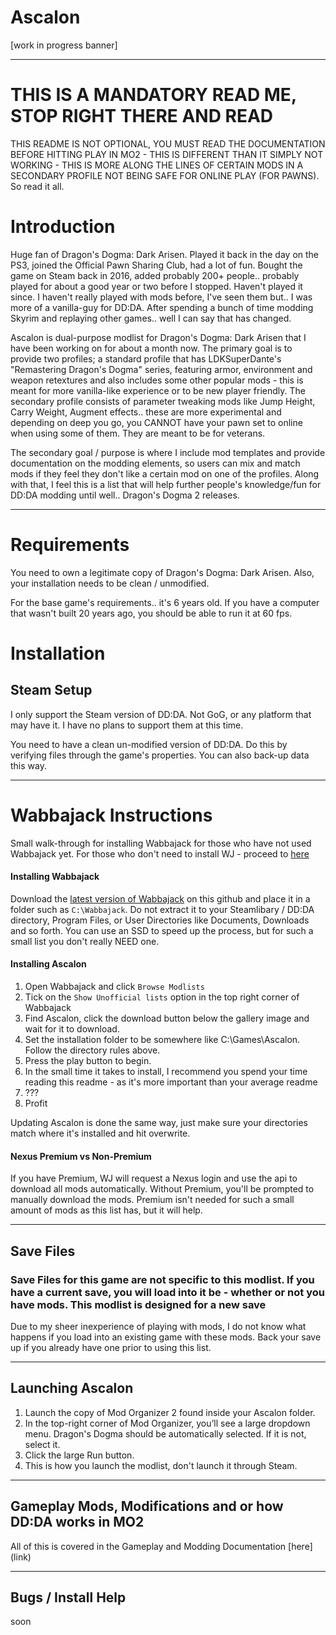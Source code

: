 # Ascalon

[work in progress banner]

---

# THIS IS A MANDATORY READ ME, STOP RIGHT THERE AND READ

THIS README IS NOT OPTIONAL, YOU MUST READ THE DOCUMENTATION BEFORE HITTING PLAY IN MO2 - THIS IS DIFFERENT THAN IT SIMPLY NOT WORKING - THIS IS MORE ALONG THE LINES OF CERTAIN MODS IN A SECONDARY PROFILE NOT BEING SAFE FOR ONLINE PLAY (FOR PAWNS). So read it all.

# Introduction

Huge fan of Dragon's Dogma: Dark Arisen. Played it back in the day on the PS3, joined the Official Pawn Sharing Club, had a lot of fun. Bought the game on Steam back in 2016, added probably 200+ people.. probably played for about a good year or two before I stopped. Haven't played it since. I haven't really played with mods before, I've seen them but.. I was more of a vanilla-guy for DD:DA. After spending a bunch of time modding Skyrim and replaying other games.. well I can say that has changed.

Ascalon is dual-purpose modlist for Dragon's Dogma: Dark Arisen that I have been working on for about a month now. The primary goal is to provide two profiles; a standard profile that has LDKSuperDante's "Remastering Dragon's Dogma" series, featuring armor, environment and weapon retextures and also includes some other popular mods - this is meant for more vanilla-like experience or to be new player friendly. The secondary profile consists of parameter tweaking mods like Jump Height, Carry Weight, Augment effects.. these are more experimental and depending on deep you go, you CANNOT have your pawn set to online when using some of them. They are meant to be for veterans.

The secondary goal / purpose is where I include mod templates and provide documentation on the modding elements, so users can mix and match mods if they feel they don't like a certain mod on one of the profiles. Along with that, I feel this is a list that will help further people's knowledge/fun for DD:DA modding until well.. Dragon's Dogma 2 releases.

---

# Requirements

You need to own a legitimate copy of Dragon's Dogma: Dark Arisen. Also, your installation needs to be clean / unmodified. 

For the base game's requirements.. it's 6 years old. If you have a computer that wasn't built 20 years ago, you should be able to run it at 60 fps.

# Installation

## Steam Setup

I only support the Steam version of DD:DA. Not GoG, or any platform that may have it. I have no plans to support them at this time.

You need to have a clean un-modified version of DD:DA. Do this by verifying files through the game's properties. You can also back-up data this way. 

---

# Wabbajack Instructions

Small walk-through for installing Wabbajack for those who have not used Wabbajack yet. For those who don't need to install WJ - proceed to [here](#Save-Files)

#### Installing Wabbajack

Download the [latest version of Wabbajack]((https://github.com/wabbajack-tools/wabbajack/releases)) on this github and place it in a folder such as `C:\Wabbajack`. Do not extract it to your Steamlibary / DD:DA directory, Program Files, or User Directories like Documents, Downloads and so forth. You can use an SSD to speed up the process, but for such a small list you don't really NEED one.

#### Installing Ascalon 

1. Open Wabbajack and click `Browse Modlists`
2. Tick on the `Show Unofficial lists` option in the top right corner of Wabbajack
3. Find Ascalon, click the download button below the gallery image and wait for it to download.
4. Set the installation folder to be somewhere like C:\Games\Ascalon. Follow the directory rules above.
5. Press the play button to begin.
6. In the small time it takes to install, I recommend you spend your time reading this readme - as it's more important than your average readme
7. ???
8. Profit

Updating Ascalon is done the same way, just make sure your directories match where it's installed and hit overwrite.

#### Nexus Premium vs Non-Premium

If you have Premium, WJ will request a Nexus login and use the api to download all mods automatically. Without Premium, you'll be prompted to manually download the mods. Premium isn't needed for such a small amount of mods as this list has, but it will help.

---

## Save Files

### **Save Files for this game are not specific to this modlist. If you have a current save, you will load into it be - whether or not you have mods. This modlist is designed for a new save**

Due to my sheer inexperience of playing with mods, I do not know what happens if you load into an existing game with these mods. Back your save up if you already have one prior to using this list.

---

## Launching Ascalon

1. Launch the copy of Mod Organizer 2 found inside your Ascalon folder.
2. In the top-right corner of Mod Organizer, you’ll see a large dropdown menu. Dragon's Dogma should be automatically selected. If it is not, select it.
3. Click the large Run button.
4. This is how you launch the modlist, don't launch it through Steam.

---

## Gameplay Mods, Modifications and or how DD:DA works in MO2

All of this is covered in the Gameplay and Modding Documentation [here] (link)

---

## Bugs / Install Help

soon
